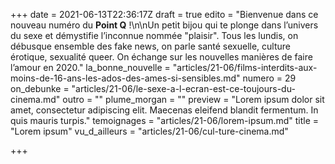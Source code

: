 +++
date = 2021-06-13T22:36:17Z
draft = true
edito = "Bienvenue dans ce nouveau numéro du **Point Q** !\n\nUn petit bijou qui te plonge dans l’univers du sexe et démystifie l’inconnue nommée \"plaisir\". Tous les lundis, on débusque ensemble des fake news, on parle santé sexuelle, culture érotique, sexualité queer. On échange sur les nouvelles manières de faire l’amour en 2020."
la_bonne_nouvelle = "articles/21-06/films-interdits-aux-moins-de-16-ans-les-ados-des-ames-si-sensibles.md"
numero = 29
on_debunke = "articles/21-06/le-sexe-a-l-ecran-est-ce-toujours-du-cinema.md"
outro = ""
plume_morgan = ""
preview = "Lorem ipsum dolor sit amet, consectetur adipiscing elit. Maecenas eleifend blandit fermentum. In quis mauris turpis."
temoignages = "articles/21-06/lorem-ipsum.md"
title = "Lorem ipsum"
vu_d_ailleurs = "articles/21-06/cul-ture-cinema.md"

+++
